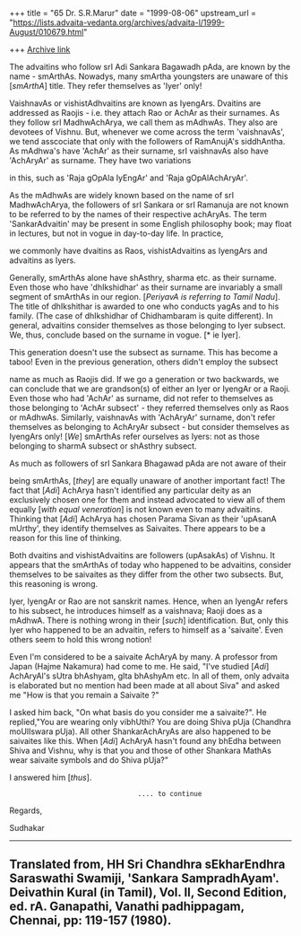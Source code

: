 +++
title = "65 Dr. S.R.Marur"
date = "1999-08-06"
upstream_url = "https://lists.advaita-vedanta.org/archives/advaita-l/1999-August/010679.html"

+++
[Archive link](https://lists.advaita-vedanta.org/archives/advaita-l/1999-August/010679.html)

The advaitins who follow srI Adi Sankara Bagawadh pAda, are known by
the name - smArthAs. Nowadys, many smArtha youngsters are unaware of
this
[*smArthA*] title. They refer themselves as 'Iyer' only!

VaishnavAs or vishistAdhvaitins are known as IyengArs. Dvaitins are
addressed as Raojis - i.e. they attach Rao or AchAr as their surnames.
As they follow srI MadhwAchArya, we call them as mAdhwAs. They also
are devotees of Vishnu. But, whenever we come across the term
'vaishnavAs', we tend asscociate that only with the followers of
RamAnujA's siddhAntha. As mAdhwa's have 'AchAr' as their surname,
srI vaishnavAs also have 'AchAryAr' as surname. They have two variations

in this, such as 'Raja gOpAla IyEngAr' and 'Raja gOpAlAchAryAr'.

As the mAdhwAs are widely known based on the name of srI MadhwAchArya,
the followers of srI Sankara or srI Ramanuja are not known to be
referred to by the names of their respective achAryAs. The term
'SankarAdvaitin' may be present in some English philosophy book;
may float in lectures, but not in vogue in day-to-day life. In practice,

we commonly have dvaitins as Raos, vishistAdvaitins as IyengArs and
advaitins as Iyers.

Generally, smArthAs alone have shAsthry, sharma etc. as their surname.
Even those who have 'dhIkshidhar' as their surname are invariably a
small segment of smArthAs in our region. [*PeriyavA is referring to
Tamil Nadu*]. The title of dhIkshithar is awarded to one who conducts
yagAs and to his family. (The case of dhIkshidhar of Chidhambaram is
quite different). In general, advaitins consider themselves as those
belonging to Iyer subsect. We, thus, conclude based on the surname in
vogue. [* ie Iyer].

This generation doesn't use the subsect as surname. This has become a
taboo! Even in the previous generation, others didn't employ the subsect

name as much as Raojis did. If we go a generation or two backwards, we
can conclude that we are grandson(s) of either an Iyer or IyengAr or a
Raoji. Even those who had 'AchAr' as surname, did not refer to
themselves
as those belonging to 'AchAr subsect' - they referred themselves only
as Raos or mAdhwAs. Similarly, vaishnavAs with 'AchAryAr' surname,
don't refer themselves as belonging to AchAryAr subsect - but consider
themselves as IyengArs only! [*We*] smArthAs refer ourselves as Iyers:
not as those belonging to sharmA subsect or shAsthry subsect.

As much as followers of srI Sankara Bhagawad pAda are not aware of their

being smArthAs, [*they*] are equally unaware of another important fact!
The fact that [*Adi*] AchArya hasn't identified any particular deity as
an exclusively chosen one for them and instead advocated to view all of
them equally [*with equal veneration*] is not known even to many
advaitins.
Thinking that [*Adi*] AchArya has chosen Parama Sivan as their
'upAsanA mUrthy', they identify themselves as Saivaites. There appears
to be a reason for this line of thinking.

Both dvaitins and vishistAdvaitins are followers (upAsakAs) of Vishnu.
It appears that the smArthAs of today who happened to be advaitins,
consider themselves to be saivaites as they differ from the other two
subsects. But, this reasoning is wrong.

Iyer, IyengAr or Rao are not sanskrit names. Hence, when an IyengAr
refers to his subsect, he introduces himself as a vaishnava; Raoji
does as a mAdhwA. There is nothing wrong in their [*such*]
identification. But, only this Iyer who happened to be an advaitin,
refers to himself as a 'saivaite'. Even others seem to hold this
wrong notion!

Even I'm considered to be a saivaite AchAryA by many. A professor
from Japan (Hajme Nakamura) had come to me. He said, "I've studied
[*Adi*] AchAryAl's sUtra bhAshyam, gIta bhAshyAm etc. In all of them,
only advaita is elaborated but no mention had been made at all about
Siva" and asked me "How is that you remain a Saivaite ?"

I asked him back, "On what basis do you consider me a saivaite?".
He replied,"You are wearing only vibhUthi? You are doing Shiva
pUja (Chandhra moUlIswara pUja). All other ShankarAchAryAs are also
happened to be saivaites like this. When [*Adi*] AchAryA hasn't found
any bhEdha between Shiva and Vishnu, why is that you and those of
other Shankara MathAs wear saivaite symbols and do Shiva pUja?"

I answered him [*thus*].

                                    .... to continue

Regards,

Sudhakar

----------------------------------------------------------------
Translated from,
HH Sri Chandhra sEkharEndhra Saraswathi Swamiji, 'Sankara
SampradhAyam'. Deivathin Kural (in Tamil), Vol. II, Second
Edition, ed. rA. Ganapathi, Vanathi padhippagam, Chennai,
pp: 119-157 (1980).
-----------------------------------------------------------------

